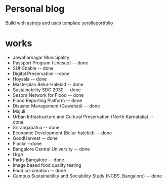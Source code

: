 # Personal blog

Build with [astrojs](https://astro.build/) and uses template [sorollaportfolio](https://github.com/jramma/sorollaportfolio)

# works

- Jawaharnagar Municipality
- Passport Program (Unesco) -- done
- SUI-Enable -- done
- Digital Preservation --done
- Hoysala -- done
- Masterplan Belur-Halebid -- done
- Sustainability SDG 2030 -- done
- Sesonr Network for Flood -- done
- Flood Reporting Platform -- done
- Disaster Management (Guwahati) -- done
- Majuli
- Urban Infrastructure and Cultural Preservation (North Karnataka) -- done
- Srirangapatna -- done
- Economic Development (Belur-halebid) -- done
- GoodHarvest -- done
- Flockr --done
- Bangalore Central University -- done
- Urge
- Parks Bangalore -- done
- Image based food quality testing
- Food co-creation -- done
- Campus Sustainability and Sociability Study (NCBS, Bangalore) -- done
